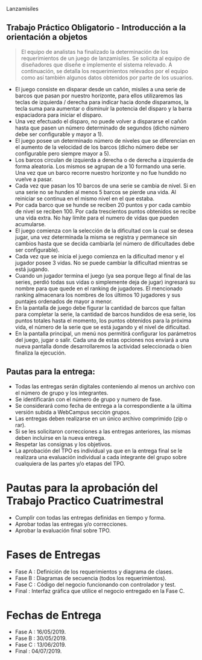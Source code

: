 Lanzamisiles

## Trabajo Práctico Obligatorio - Introducción a la orientación a objetos
> El equipo de analistas ha finalizado la determinación de los requerimientos de un juego de lanzamisiles.
> Se solicita al equipo de diseñadores que diseñe e implemente el sistema relevado. A continuación, se detalla los requerimientos relevados por el equipo como así también algunos datos obtenidos por parte de los usuarios.
* El juego consiste en disparar desde un cañón, misiles a una serie de barcos que pasan por nuestro horizonte, para ellos utilizaremos las teclas de izquierda / derecha para indicar hacia donde disparamos, la tecla suma para aumentar o disminuir la potencia del disparo y la barra espaciadora para iniciar el disparo. 
* Una vez efectuado el disparo, no puede volver a dispararse el cañón hasta que pasen un número determinado de segundos (dicho número debe ser configurable y mayor a 1). 
* El juego posee un determinado número de niveles que se diferencian en el aumento de la velocidad de los barcos (dicho número debe ser configurable pero siempre mayor a 5). 
* Los barcos circulan de izquierda a derecha o de derecha a izquierda de forma aleatoria. Los mismos se agrupan de a 10 formando una serie. Una vez que un barco recorre nuestro horizonte y no fue hundido no vuelve a pasar. 
* Cada vez que pasan los 10 barcos de una serie se cambia de nivel. Si en una serie no se hunden al menos 5 barcos se pierde una vida. Al reiniciar se continua en el mismo nivel en el que estaba. 
* Por cada barco que se hunde se reciben 20 puntos y por cada cambio de nivel se reciben 100. Por cada trescientos puntos obtenidos se recibe una vida extra. No hay límite para el numero de vidas que pueden acumularse. 
* El juego comienza con la selección de la dificultad con la cual se desea jugar, una vez determinada la misma se registra y permanece sin cambios hasta que se decida cambiarla (el número de dificultades debe ser configurable). 
* Cada vez que se inicia el juego comienza en la dificultad menor y el jugador posee 3 vidas. No se puede cambiar la dificultad mientras se está jugando. 
* Cuando un jugador termina el juego (ya sea porque llego al final de las series, perdió todas sus vidas o simplemente deja de jugar) ingresará su nombre para que quede en el ranking de jugadores. El mencionado ranking almacenara los nombres de los últimos 10 jugadores y sus puntajes ordenados de mayor a menor. 
* En la pantalla de juego debe figurar la cantidad de barcos que faltan para completar la serie, la cantidad de barcos hundidos de esa serie, los puntos totales hasta el momento, los puntos obtenidos para la próxima vida, el número de la serie que se está jugando y el nivel de dificultad. 
* En la pantalla principal, un menú nos permitirá configurar los parámetros del juego, jugar o salir. Cada una de estas opciones nos enviará a una nueva pantalla donde desarrollaremos la actividad seleccionada o bien finaliza la ejecución. 

## Pautas para la entrega:
* Todas las entregas serán digitales conteniendo al menos un archivo con el número de grupo y los integrantes. 
* Se identificarán con el número de grupo y numero de fase. 
* Se considerará como fecha de entrega a la correspondiente a la última versión subida a WebCampus sección grupos. 
* Las entregas deben realizarse en un único archivo comprimido (zip o rar). 
* Si se les solicitaron correcciones a las entregas anteriores, las mismas deben incluirse en la nueva entrega. 
* Respetar las consignas y los objetivos. 
* La aprobación del TPO es individual ya que en la entrega final se le realizara una evaluación individual a cada integrante del grupo sobre cualquiera de las partes y/o etapas del TPO.

# Pautas para la aprobación del Trabajo Practico Cuatrimestral
* Cumplir con todas las entregas definidas en tiempo y forma. 
* Aprobar todas las entregas y/o correcciones. 
* Aprobar la evaluación final sobre TPO.

# Fases de Entregas
* Fase A : Definición de los requerimientos y diagrama de clases. 
* Fase B : Diagramas de secuencia (todos los requerimientos). 
* Fase C : Código del negocio funcionando con controlador y test. 
* Final : Interfaz gráfica que utilice el negocio entregado en la Fase C.

# Fechas de Entrega
* Fase A : 16/05/2019. 
* Fase B : 30/05/2019. 
* Fase C : 13/06/2019. 
* Final : 04/07/2019.
